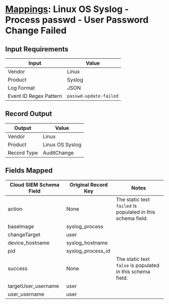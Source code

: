 # [Mappings](README.md): Linux OS Syslog - Process passwd - User Password Change Failed

## Input Requirements

|Input|Value|
|-----|-----|
|Vendor|Linux|
|Product|Syslog|
|Log Format|JSON|
|Event ID Regex Pattern|`passwd-update-failed`|

## Record Output

|Output|Value|
|------|-----|
|Vendor|Linux|
|Product|Linux OS Syslog|
|Record Type|AuditChange|

## Fields Mapped

|Cloud SIEM Schema Field|Original Record Key|Notes|
|-----------------------|-------------------|-----|
|action|None|The static text `failed` is populated in this schema field.|
|baseImage|syslog_process||
|changeTarget|user||
|device_hostname|syslog_hostname||
|pid|syslog_process_id||
|success|None|The static text `false` is populated in this schema field.|
|targetUser_username|user||
|user_username|user||

